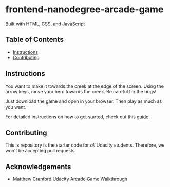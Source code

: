 # frontend-nanodegree-arcade-game
Built with HTML, CSS, and JavaScript

## Table of Contents
* [Instructions](#instructions)
* [Contributing](#contributing)

## Instructions

You want to make it towards the creek at the edge of the screen. Using the arrow keys, move your hero towards the creek. Be careful for the bugs!

Just download the game and open in your browser. Then play as much as you want.

For detailed instructions on how to get started, check out this [guide](https://docs.google.com/document/d/1v01aScPjSWCCWQLIpFqvg3-vXLH2e8_SZQKC8jNO0Dc/pub?embedded=true).

## Contributing

This is repository is the starter code for _all_ Udacity students. Therefore, we won't be accepting pull requests.

## Acknowledgements
* Matthew Cranford Udacity Arcade Game Walkthrough
